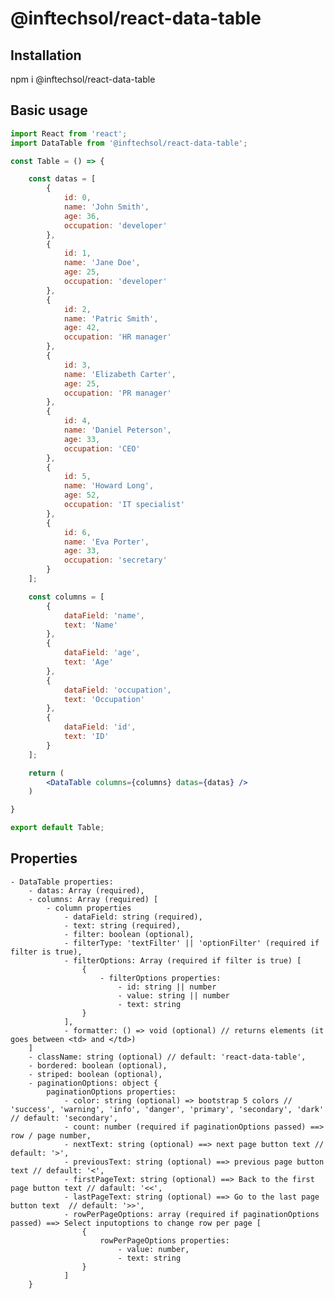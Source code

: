 # @inftechsol/react-data-table


## Installation

npm i @inftechsol/react-data-table

## Basic usage

```jsx
import React from 'react';
import DataTable from '@inftechsol/react-data-table';

const Table = () => {

    const datas = [
        {
            id: 0,
            name: 'John Smith',
            age: 36,
            occupation: 'developer'
        },
        {
            id: 1,
            name: 'Jane Doe',
            age: 25,
            occupation: 'developer'
        },
        {
            id: 2,
            name: 'Patric Smith',
            age: 42,
            occupation: 'HR manager'
        },
        {
            id: 3,
            name: 'Elizabeth Carter',
            age: 25,
            occupation: 'PR manager'
        },
        {
            id: 4,
            name: 'Daniel Peterson',
            age: 33,
            occupation: 'CEO'
        },
        {
            id: 5,
            name: 'Howard Long',
            age: 52,
            occupation: 'IT specialist'
        },
        {
            id: 6,
            name: 'Eva Porter',
            age: 33,
            occupation: 'secretary'
        }
    ];

    const columns = [
        {
            dataField: 'name',
            text: 'Name'
        },
        {
            dataField: 'age',
            text: 'Age'
        },
        {
            dataField: 'occupation',
            text: 'Occupation'
        },
        {
            dataField: 'id',
            text: 'ID'
        }
    ];

    return (
        <DataTable columns={columns} datas={datas} />
    )

}

export default Table;

```

## Properties
    - DataTable properties:
        - datas: Array (required),
        - columns: Array (required) [
            - column properties
                - dataField: string (required),
                - text: string (required),
                - filter: boolean (optional),
                - filterType: 'textFilter' || 'optionFilter' (required if filter is true),
                - filterOptions: Array (required if filter is true) [
                    {
                        - filterOptions properties:
                            - id: string || number
                            - value: string || number
                            - text: string
                    }
                ],
                - formatter: () => void (optional) // returns elements (it goes between <td> and </td>) 
        ]
        - className: string (optional) // default: 'react-data-table',
        - bordered: boolean (optional),
        - striped: boolean (optional),
        - paginationOptions: object {
            paginationOptions properties: 
                - color: string (optional) => bootstrap 5 colors // 'success', 'warning', 'info', 'danger', 'primary', 'secondary', 'dark' // default: 'secondary',
                - count: number (required if paginationOptions passed) ==> row / page number,
                - nextText: string (optional) ==> next page button text // default: '>',
                - previousText: string (optional) ==> previous page button text // default: '<',
                - firstPageText: string (optional) ==> Back to the first page button text // dafault: '<<',
                - lastPageText: string (optional) ==> Go to the last page button text  // default: '>>',
                - rowPerPageOptions: array (required if paginationOptions passed) ==> Select inputoptions to change row per page [
                    {
                        rowPerPageOptions properties: 
                            - value: number,
                            - text: string
                    }
                ]
        }



